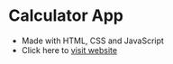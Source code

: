 # Calculator App
- Made with HTML, CSS and JavaScript
- Click here to <a href='https://riyajain03.github.io/calculator/'>visit website</a>